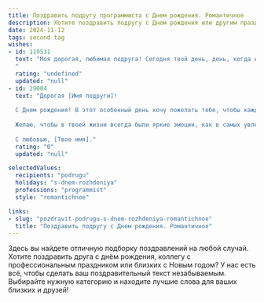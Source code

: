 ```yaml
---
title: Поздравить подругу программиста c Днем рождения. Романтичное
description: Хотите поздравить подругу c Днем рождения или другим праздником? Наш ИИ создаст незабываемое поздравление, а вы обязательно выделитесь среди других.  
date: 2024-11-12
tags: second tag
wishes:
- id: 119531
  text: "Моя дорогая, любимая подруга! Сегодня твой день, день, когда исполняются желания и сияют звёзды.  Пусть твоя жизнь, как безупречный код, будет написана лишь из счастья, любви и ярких успехов.  Ты – невероятный программист,  создающая красоту и порядок в виртуальном мире, и я  восхищаюсь твоей силой,  тонким умом и нежным сердцем.  Желаю тебе океан нежности,  бескрайнее небо вдохновения и, конечно же, исполнения всех твоих самых заветных желаний! С Днём рождения, моя прекрасная!
  "
  rating: "undefined"
  updated: "null"
- id: 29004
  text: "Дорогая [Имя подруги]!
  
  С Днем рождения! В этот особенный день хочу пожелать тебе, чтобы каждая строка твоего кода была идеальной, а каждый проект приносил только радость и удовлетворение. Ты — настоящая волшебница, способная создавать чудеса с помощью цифр и знаков. Пусть программирование станет для тебя не только работой, но и искусством, в котором ты будешь достигать новых вершин.
  
  Желаю, чтобы в твоей жизни всегда были яркие эмоции, как в самых увлекательных играх; чтобы окружение вдохновляло, а мечты сбывались так же легко, как ты пишешь свой код. Пусть каждый новый день приносит тебе искренние улыбки и моменты счастья, а главные алгоритмы счастья всегда были доступны для тебя.
  
  С любовью, [Твое имя]."
  rating: "0"
  updated: "null"

selectedValues:
  recipients: "podrugu"
  holidays: "s-dnem-rozhdeniya"
  professions: "programmist"
  style: "romantichnoe"

links:
- slug: "pozdravit-podrugu-s-dnem-rozhdeniya-romantichnoe"
  title: "Поздравить подругу c Днем рождения. Романтичное"
---
```


Здесь вы найдете отличную подборку поздравлений на любой случай. 
Хотите поздравить друга с днём рождения, коллегу с профессиональным праздником или близких с Новым годом? У нас есть всё, чтобы сделать ваш поздравительный текст незабываемым. Выбирайте нужную категорию и находите лучшие слова для ваших близких и друзей!

